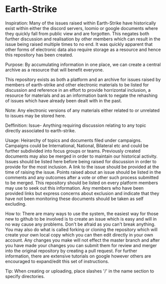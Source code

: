 # Earth-Strike

Inspiration:
Many of the issues raised within Earth-Strike have historically exist within either the discord servers, loomio or google documents where they quickly fall from public view and are forgotten. This negates both further discussion and realisation by other members which can result in the issue being raised multiple times to no end. It was quickly apparent that other forms of electronic data also require storage as a resource and hence this repository has been created.


Purpose:
By accumulating information in one place, we can create a central archive as a resource that will benefit everyone. 

This repository exists as both a platform and an archive for issues raised by members of earth-strike and other electronic materials to be listed for discussion and reference in an effort to provide horrizontal inclusion, a resource for materials and as an information bank to negate the rehashing of issues which have already been dealt with in the past.

Note: Any electronic versions of any materials either related to or unrelated to issues may be stored here.


Deffinition:
  Issue- Anything requiring discussion relating to any topic directly associated to earth-strike.
 
Usage: Heirarchy of topics and documents filed under campaigns. Campaigns could be International, National, Bilateral etc and could be further subdivided into focus groups or teams. Previously created documents may also be merged in order to maintain our historical activity. Issues should be listed here before being raised for discussion in order to provide for the most inclusion. A link to the issue should be provided at the time of raising the issue. Points raised about an issue should be listed in the comments and any outcomes after a vote or other such process submitted to be merged. This repository should be listed on every platform members may use to seek out this information. Any members who have been provided links but express concerns about exclusion and indicate that they have not been monitoring these documents should be taken as self excluding.


How to:
There are many ways to use the system, the easiest way for those new to github to be involved is to create an issue which is easy and will in no way cause any problems. Don't be afraid as you can't break anything. You may also do what is called forking or cloning the repository which will create your own local copy which you can then edit directly in your own account. Any changes you make will not effect the master branch and after you have made your changes you can submit them for review and merger into the original repository by creating a pull request. For further information, there are extensive tutorials on google however others are encouraged to expand/edit this set of instructions.

Tip: When creating or uploading, place slashes '/' in the name section to specify directories. 
